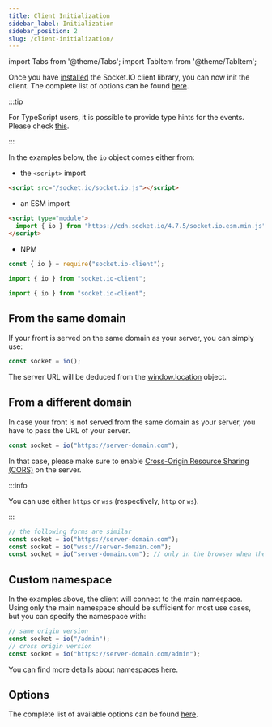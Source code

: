 ```yaml
---
title: Client Initialization
sidebar_label: Initialization
sidebar_position: 2
slug: /client-initialization/
---
```


import Tabs from '@theme/Tabs';
import TabItem from '@theme/TabItem';

Once you have [installed](client-installation.md) the Socket.IO client library, you can now init the client. The complete list of options can be found [here](../../client-options.md).

:::tip

For TypeScript users, it is possible to provide type hints for the events. Please check [this](../01-Documentation/typescript.md).

:::

In the examples below, the `io` object comes either from:

- the `<script>` import

```html
<script src="/socket.io/socket.io.js"></script>
```

- an ESM import

```html
<script type="module">
  import { io } from "https://cdn.socket.io/4.7.5/socket.io.esm.min.js";
</script>
```

- NPM

<Tabs groupId="lang">
  <TabItem value="cjs" label="CommonJS" default>

```js
const { io } = require("socket.io-client");
```

  </TabItem>
  <TabItem value="mjs" label="ES modules">

```js
import { io } from "socket.io-client";
```

  </TabItem>
  <TabItem value="ts" label="TypeScript">

```ts
import { io } from "socket.io-client";
```

  </TabItem>
</Tabs>

## From the same domain

If your front is served on the same domain as your server, you can simply use:

```js
const socket = io();
```

The server URL will be deduced from the [window.location](https://developer.mozilla.org/en-US/docs/Web/API/Window/location) object.

## From a different domain

In case your front is not served from the same domain as your server, you have to pass the URL of your server.

```js
const socket = io("https://server-domain.com");
```

In that case, please make sure to enable [Cross-Origin Resource Sharing (CORS)](../02-Server/handling-cors.md) on the server.

:::info

You can use either `https` or `wss` (respectively, `http` or `ws`).

:::

```js
// the following forms are similar
const socket = io("https://server-domain.com");
const socket = io("wss://server-domain.com");
const socket = io("server-domain.com"); // only in the browser when the page is served over https (will not work in Node.js)
```

## Custom namespace

In the examples above, the client will connect to the main namespace. Using only the main namespace should be sufficient for most use cases, but you can specify the namespace with:

```js
// same origin version
const socket = io("/admin");
// cross origin version
const socket = io("https://server-domain.com/admin");
```

You can find more details about namespaces [here](../06-Advanced/namespaces.md).

## Options

The complete list of available options can be found [here](../../client-options.md).
